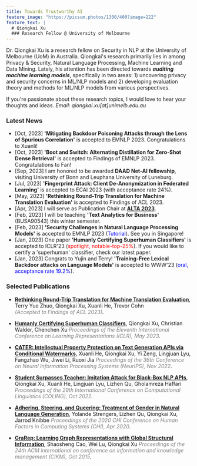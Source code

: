 ```yaml
---
title: Towards Trustworthy AI
feature_image: "https://picsum.photos/1300/400?image=222"
feature_text: |
  # Qiongkai Xu
  ### Research Fellow @ University of Melbourne
---
```


Dr. Qiongkai Xu is a research fellow on Security in NLP at the University of Melbourne (UoM) in Australia. Qiongkai's research primarily lies in among Privacy & Security, Natural Language Processing, Machine Learning and Data Mining. Lately, his attention has been directed towards ***auditing machine learning models***, specifically in two areas: 1) uncovering privacy and security concerns in ML/NLP models and 2) developing evaluation theory and methods for ML/NLP models from various perspectives. 


If you're passionate about these research topics, I would love to hear your thoughts and ideas.
*Email: qiongkai.xu[at]unimelb.edu.au*


### Latest News
+ [Oct, 2023] **'Mitigating Backdoor Poisoning Attacks through the Lens of Spurious Correlation'** is accepted to EMNLP 2023. Congratulations to Xuanli!
+ [Oct, 2023] **'Boot and Switch: Alternating Distillation for Zero-Shot Dense Retrieval'** is accepted to Findings of EMNLP 2023. Congratulations to Fan!
+ [Sep, 2023] I am honored to be awarded **DAAD Net-AI fellowship**, visiting University of Bonn and Leuphana University of Luneburg.
+ [Jul, 2023] **'Fingerprint Attack: Client De-Anonymization in Federated Learning'** is accepted to ECAI 2023 (with acceptance rate 24%).
+ [May, 2023] **'Rethinking Round-Trip Translation for Machine Translation Evaluation'** is accepted to Findings of ACL 2023. 
+ [Apr, 2023] I will serve as Publication Chair at [**ALTA 2023**](https://alta2023.alta.asn.au).
+ [Feb, 2023] I will be teaching **'Text Analytics for Business'** (BUSA90543) this winter semester.
+ [Feb, 2023] **'Security Challenges in Natural Language Processing Models'** is accepted to EMNLP 2023 (<span style="color:blue">Tutorial</span>). See you in Singapore!
+ [Jan, 2023] One paper **'Humanly Certifying Superhuman Classifiers'** is accepted to ICLR'23 (<span style="color:red">spotlight, notable-top-25%</span>). If you would like to certify a 'superhuman' classifier, check our latest paper.
+ [Jan, 2023] Congrats to Yujin and Terry! **'Training-Free Lexical Backdoor attacks on Language Models'** is accepted to WWW'23 (<span style="color:blue">oral, acceptance rate 19.2%</span>).

<!-- + [Oct, 2022] Two papers are accepted to EMNLP main conference. Congrats to Zhuang and Xuanli! -->
<!-- + [Sep, 2022] One paper is accepted to NeurIPS. Check our work on conditional watermarks for NLP APIs. -->
<!-- + [Sep, 2022] I am honored to be invited to give a talk at TrustML YSS on **'Humanly Certifying Superhuman Classifiers'**. -->
<!-- + [Aug, 2022] One paper **'Student Surpasses Teacher: Imitation Attack for Black-Box NLP APIs'** is accepted to COLING (<span style="color:blue">oral</span>). -->
<!-- + [Jun, 2022] I will join NLP Group @ University of Melbourne as a Research Fellow on Security in NLP. -->

### Selected Publications

+ [**Rethinking Round-Trip Translation for Machine Translation Evaluation**](https://aclanthology.org/2023.findings-acl.22/), Terry Yue Zhuo, Qiongkai Xu, Xuanli He, Trevor Cohn\
*<span style="color:gray">(Accepted to Findings of ACL 2023)</span>.*


+ [**Humanly Certifying Superhuman Classifiers**](https://openreview.net/forum?id=X5ZMzRYqUjB), Qiongkai Xu, Christian Walder, Chenchen Xu
*<span style="color:gray"> Proceedings of the Eleventh International Conference on Learning Representations (ICLR), May 2023</span>.*

<!-- + [**Training-Free Lexical Backdoor Attacks on Language Models**](https://arxiv.org/abs/2302.04116), Yujin Huang, Terry Zhuo Yue, Qiongkai Xu, Han Hu, Xingliang Yuan, Chunyang Chen
*<span style="color:gray">(Accepted to WWW 2023)</span>.* -->

<!-- + [**Variational Autoencoder with Disentanglement Priors for Low-Resource Task-Specific Natural Language Generation**](https://aclanthology.org/2022.emnlp-main.706), Zhuang Li, Lizhen Qu, Qiongkai Xu, Tongtong Wu, Tianyang Zhan, Gholamreza Haffari\
*<span style="color:gray">Proceedings of the 2022 Conference on Empirical Methods in Natural Language Processing (EMNLP), Dec 2022</span>.* -->

<!-- + [**Extracted BERT Model Leaks More Information than You Think!**](https://aclanthology.org/2022.emnlp-main.99/), Xuanli He, Chen Chen, Lingjuan Lyu, Qiongkai Xu\
*<span style="color:gray">Proceedings of the 2022 Conference on Empirical Methods in Natural Language Processing (EMNLP), Dec 2022</span>.* -->

+ [**CATER: Intellectual Property Protection on Text Generation APIs via Conditional Watermarks**](https://openreview.net/forum?id=L7P3IvsoUXY), Xuanli He, Qiongkai Xu, Yi Zeng, Lingjuan Lyu, Fangzhao Wu, Jiwei Li, Ruoxi Jia
*<span style="color:gray">Proceedings of the 36th Conference on Neural Information Processing Systems (NeurIPS), Nov 2022</span>.*

+ [**Student Surpasses Teacher: Imitation Attack for Black-Box NLP APIs**](https://aclanthology.org/2022.coling-1.251/), Qiongkai Xu, Xuanli He, Lingjuan Lyu, Lizhen Qu, Gholamreza Haffari 
*<span style="color:gray">Proceedings of the 29th International Conference on Computational Linguistics (COLING), Oct 2022</span>.*

<!-- + [**Protecting Intellectual Property of Language Generation APIs with Lexical Atermark**](https://arxiv.org/pdf/2112.02701.pdf), Xuanli He, Qiongkai Xu, Lingjuan Lyu, Fangzhao Wu, Chenguang Wang 
*<span style="color:gray">Proceedings of the AAAI Conference on Artificial Intelligence (AAAI), Feb 2022</span>.* -->

<!-- + [**Personal Information Leakage Detection in Conversations**](https://www.aclweb.org/anthology/2020.emnlp-main.532.pdf), Qiongkai Xu, Lizhen Qu, Zeyu Gao, Gholamreza Haffari 
*<span style="color:gray">Proceedings of the 2020 Conference on Empirical Methods in Natural Language Processing (EMNLP), Nov 2020</span>.* -->

+ [**Adhering, Steering, and Queering: Treatment of Gender in Natural Language Generation**](https://dl.acm.org/doi/abs/10.1145/3313831.3376315), Yolande Strengers, Lizhen Qu, Qiongkai Xu, Jarrod Knibbe 
*<span style="color:gray">Proceedings of the 2020 CHI Conference on Human Factors in Computing Systems (CHI), Apr 2020</span>.*

<!-- + [**Privacy-Aware Text Rewriting**](https://aclanthology.org/W19-8633.pdf)\
Qiongkai Xu, Lizhen Qu, Chenchen Xu, Ran Cui\
*<span style="color:gray">Proceedings of the 12th International Conference on Natural Language Generation (INLG), Oct 2019</span>.* -->

<!-- + [**Deep Neural networks for Learning Graph Representations**](https://ojs.aaai.org/index.php/AAAI/article/download/10179/10038), Shaosheng Cao, Wei Lu, Qiongkai Xu 
*<span style="color:gray">Proceedings of the AAAI Conference on Artificial Intelligence (AAAI), Feb 2016</span>.* -->


+ [**GraRep: Learning Graph Representations with Global Structural Information**](https://www.researchgate.net/profile/Qiongkai-Xu/publication/301417811_GraRep/links/5847ecdb08ae8e63e633b5f2/GraRep.pdf), Shaosheng Cao, Wei Lu, Qiongkai Xu 
*<span style="color:gray">Proceedings of the 24th ACM international on conference on information and knowledge management (CIKM), Oct 2015</span>.*
